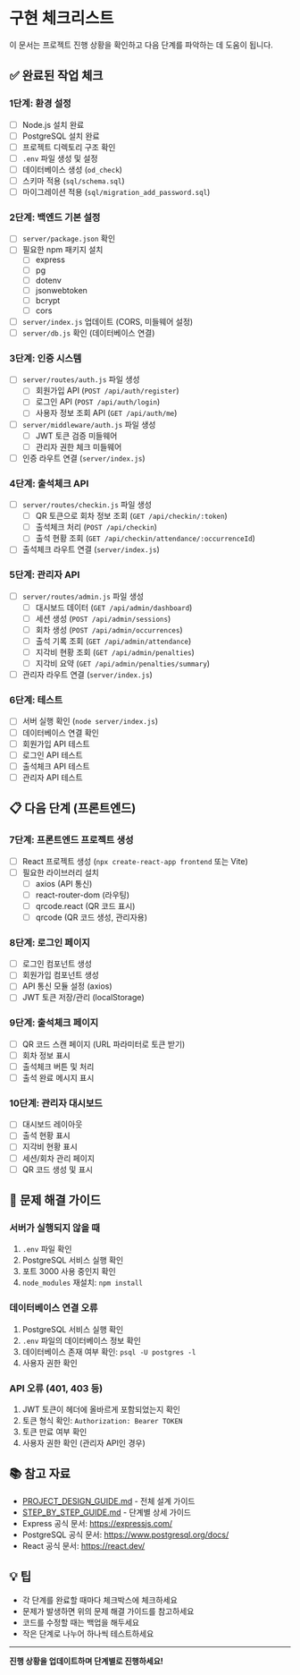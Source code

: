 # 구현 체크리스트

이 문서는 프로젝트 진행 상황을 확인하고 다음 단계를 파악하는 데 도움이 됩니다.

## ✅ 완료된 작업 체크

### 1단계: 환경 설정
- [ ] Node.js 설치 완료
- [ ] PostgreSQL 설치 완료
- [ ] 프로젝트 디렉토리 구조 확인
- [ ] `.env` 파일 생성 및 설정
- [ ] 데이터베이스 생성 (`od_check`)
- [ ] 스키마 적용 (`sql/schema.sql`)
- [ ] 마이그레이션 적용 (`sql/migration_add_password.sql`)

### 2단계: 백엔드 기본 설정
- [ ] `server/package.json` 확인
- [ ] 필요한 npm 패키지 설치
  - [ ] express
  - [ ] pg
  - [ ] dotenv
  - [ ] jsonwebtoken
  - [ ] bcrypt
  - [ ] cors
- [ ] `server/index.js` 업데이트 (CORS, 미들웨어 설정)
- [ ] `server/db.js` 확인 (데이터베이스 연결)

### 3단계: 인증 시스템
- [ ] `server/routes/auth.js` 파일 생성
  - [ ] 회원가입 API (`POST /api/auth/register`)
  - [ ] 로그인 API (`POST /api/auth/login`)
  - [ ] 사용자 정보 조회 API (`GET /api/auth/me`)
- [ ] `server/middleware/auth.js` 파일 생성
  - [ ] JWT 토큰 검증 미들웨어
  - [ ] 관리자 권한 체크 미들웨어
- [ ] 인증 라우트 연결 (`server/index.js`)

### 4단계: 출석체크 API
- [ ] `server/routes/checkin.js` 파일 생성
  - [ ] QR 토큰으로 회차 정보 조회 (`GET /api/checkin/:token`)
  - [ ] 출석체크 처리 (`POST /api/checkin`)
  - [ ] 출석 현황 조회 (`GET /api/checkin/attendance/:occurrenceId`)
- [ ] 출석체크 라우트 연결 (`server/index.js`)

### 5단계: 관리자 API
- [ ] `server/routes/admin.js` 파일 생성
  - [ ] 대시보드 데이터 (`GET /api/admin/dashboard`)
  - [ ] 세션 생성 (`POST /api/admin/sessions`)
  - [ ] 회차 생성 (`POST /api/admin/occurrences`)
  - [ ] 출석 기록 조회 (`GET /api/admin/attendance`)
  - [ ] 지각비 현황 조회 (`GET /api/admin/penalties`)
  - [ ] 지각비 요약 (`GET /api/admin/penalties/summary`)
- [ ] 관리자 라우트 연결 (`server/index.js`)

### 6단계: 테스트
- [ ] 서버 실행 확인 (`node server/index.js`)
- [ ] 데이터베이스 연결 확인
- [ ] 회원가입 API 테스트
- [ ] 로그인 API 테스트
- [ ] 출석체크 API 테스트
- [ ] 관리자 API 테스트

## 📋 다음 단계 (프론트엔드)

### 7단계: 프론트엔드 프로젝트 생성
- [ ] React 프로젝트 생성 (`npx create-react-app frontend` 또는 Vite)
- [ ] 필요한 라이브러리 설치
  - [ ] axios (API 통신)
  - [ ] react-router-dom (라우팅)
  - [ ] qrcode.react (QR 코드 표시)
  - [ ] qrcode (QR 코드 생성, 관리자용)

### 8단계: 로그인 페이지
- [ ] 로그인 컴포넌트 생성
- [ ] 회원가입 컴포넌트 생성
- [ ] API 통신 모듈 설정 (axios)
- [ ] JWT 토큰 저장/관리 (localStorage)

### 9단계: 출석체크 페이지
- [ ] QR 코드 스캔 페이지 (URL 파라미터로 토큰 받기)
- [ ] 회차 정보 표시
- [ ] 출석체크 버튼 및 처리
- [ ] 출석 완료 메시지 표시

### 10단계: 관리자 대시보드
- [ ] 대시보드 레이아웃
- [ ] 출석 현황 표시
- [ ] 지각비 현황 표시
- [ ] 세션/회차 관리 페이지
- [ ] QR 코드 생성 및 표시

## 🐛 문제 해결 가이드

### 서버가 실행되지 않을 때
1. `.env` 파일 확인
2. PostgreSQL 서비스 실행 확인
3. 포트 3000 사용 중인지 확인
4. `node_modules` 재설치: `npm install`

### 데이터베이스 연결 오류
1. PostgreSQL 서비스 실행 확인
2. `.env` 파일의 데이터베이스 정보 확인
3. 데이터베이스 존재 여부 확인: `psql -U postgres -l`
4. 사용자 권한 확인

### API 오류 (401, 403 등)
1. JWT 토큰이 헤더에 올바르게 포함되었는지 확인
2. 토큰 형식 확인: `Authorization: Bearer TOKEN`
3. 토큰 만료 여부 확인
4. 사용자 권한 확인 (관리자 API인 경우)

## 📚 참고 자료

- [PROJECT_DESIGN_GUIDE.md](./PROJECT_DESIGN_GUIDE.md) - 전체 설계 가이드
- [STEP_BY_STEP_GUIDE.md](./STEP_BY_STEP_GUIDE.md) - 단계별 상세 가이드
- Express 공식 문서: https://expressjs.com/
- PostgreSQL 공식 문서: https://www.postgresql.org/docs/
- React 공식 문서: https://react.dev/

## 💡 팁

- 각 단계를 완료할 때마다 체크박스에 체크하세요
- 문제가 발생하면 위의 문제 해결 가이드를 참고하세요
- 코드를 수정할 때는 백업을 해두세요
- 작은 단계로 나누어 하나씩 테스트하세요

---

**진행 상황을 업데이트하며 단계별로 진행하세요!**

